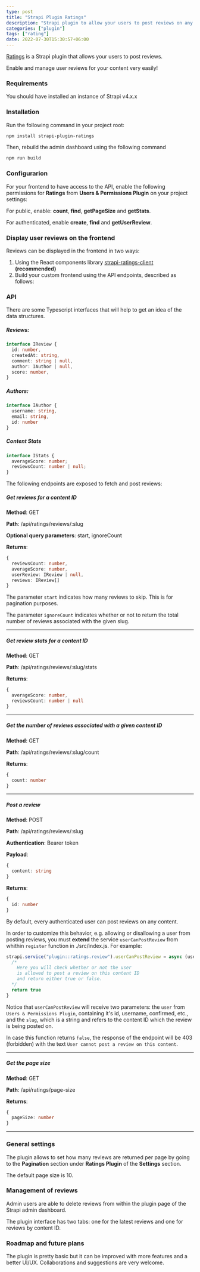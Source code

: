 ```yaml
---
type: post
title: "Strapi Plugin Ratings"
description: "Strapi plugin to allow your users to post reviews on any type of content"
categories: ["plugin"]
tags: ["rating"]
date: 2022-07-30T15:30:57+06:00
---
```


[Ratings](https://npmjs.com/package/strapi-plugin-ratings) is a Strapi plugin that allows your users to post reviews.

Enable and manage user reviews for your content very easily!

### Requirements

You should have installed an instance of Strapi v4.x.x

### Installation

Run the following command in your project root:

```bash
npm install strapi-plugin-ratings
```

Then, rebuild the admin dashboard using the following command

```bash
npm run build
```

### Configurarion

For your frontend to have access to the API, enable the following permissions for **Ratings** from **Users & Permissions Plugin** on your project settings:

For public, enable: **count**, **find**, **getPageSize** and **getStats**.

For authenticated, enable **create**, **find** and **getUserReview**.

### Display user reviews on the frontend

Reviews can be displayed in the frontend in two ways:

1. Using the React components library [strapi-ratings-client](https://npmjs.com/package/strapi-ratings-client) **(recommended)**
2. Build your custom frontend using the API endpoints, described as follows:

### API

There are some Typescript interfaces that will help to get an idea of the data structures.

##### Reviews:

```ts
interface IReview {
  id: number,
  createdAt: string,
  comment: string | null,
  author: IAuthor | null,
  score: number,
}
```

##### Authors:

```ts
interface IAuthor {
  username: string,
  email: string,
  id: number
}
```

##### Content Stats

```ts
interface IStats {
  averageScore: number;
  reviewsCount: number | null;
}
```

The following endpoints are exposed to fetch and post reviews:

##### Get reviews for a content ID

**Method**: GET

**Path**: /api/ratings/reviews/:slug

**Optional query parameters**: start, ignoreCount

**Returns**:

```ts
{
  reviewsCount: number,
  averageScore: number,
  userReview: IReview | null,
  reviews: IReview[]
}
```

The parameter `start` indicates how many reviews to skip. This is for pagination purposes.

The parameter `ignoreCount` indicates whether or not to return the total number of reviews associated with the given slug.

---

##### Get review stats for a content ID

**Method**: GET

**Path**: /api/ratings/reviews/:slug/stats

**Returns**:

```ts
{
  averageScore: number,
  reviewsCount: number | null
}
```

---

##### Get the number of reviews associated with a given content ID

**Method**: GET

**Path**: /api/ratings/reviews/:slug/count

**Returns**:

```ts
{
  count: number
}
```

---

##### Post a review

**Method**: POST

**Path**: /api/ratings/reviews/:slug

**Authentication**: Bearer token

**Payload**:

```ts
{
  content: string
}
```

**Returns**:

```ts
{
  id: number
}
```

By default, every authenticated user can post reviews on any content.

In order to customize this behavior, e.g. allowing or disallowing a user from posting reviews, you must **extend** the service `userCanPostReview` from whithin `register` function in ./src/index.js. For example:

```js
strapi.service("plugin::ratings.review").userCanPostReview = async (user, slug) => {
  /*
    Here you will check whether or not the user
    is allowed to post a review on this content ID
    and return either true or false.
  */
  return true
}
```

Notice that `userCanPostReview` will receive two parameters: the `user` from `Users & Permissions Plugin`, containing it's id, username, confirmed, etc., and the `slug`, which is a string and refers to the content ID which the review is being posted on.

In case this function returns `false`, the response of the endpoint will be 403 (forbidden) with the text `User cannot post a review on this content`.

---

##### Get the page size

**Method**: GET

**Path**: /api/ratings/page-size

**Returns**:

```ts
{
  pageSize: number
}
```

---

### General settings

The plugin allows to set how many reviews are returned per page by going to the **Pagination** section under **Ratings Plugin** of the **Settings** section.

The default page size is 10.

### Management of reviews

Admin users are able to delete reviews from within the plugin page of the Strapi admin dashboard.

The plugin interface has two tabs: one for the latest reviews and one for reviews by content ID.

### Roadmap and future plans

The plugin is pretty basic but it can be improved with more features and a better UI/UX. Collaborations and suggestions are very welcome.

